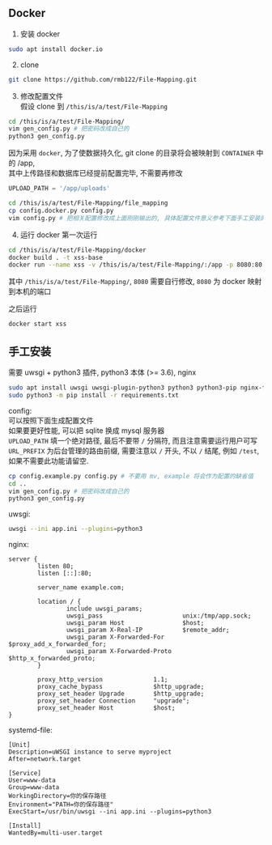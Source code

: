 ## Docker

1. 安装 docker
```sh
sudo apt install docker.io
```

2. clone
```sh
git clone https://github.com/rmb122/File-Mapping.git
```

3. 修改配置文件  
假设 clone 到 `/this/is/a/test/File-Mapping`

```sh
cd /this/is/a/test/File-Mapping/
vim gen_config.py # 把密码改成自己的
python3 gen_config.py
```

因为采用 `docker`, 为了使数据持久化, git clone 的目录将会被映射到 `CONTAINER` 中的 /app,  
其中上传路径和数据库已经提前配置完毕, 不需要再修改
```python
UPLOAD_PATH = '/app/uploads'
```

```sh
cd /this/is/a/test/File-Mapping/file_mapping
cp config.docker.py config.py
vim config.py # 把相关配置修改成上面刚刚输出的, 具体配置文件意义参考下面手工安装的介绍
```

4. 运行 docker
第一次运行
```sh
cd /this/is/a/test/File-Mapping/docker
docker build . -t xss-base
docker run --name xss -v /this/is/a/test/File-Mapping/:/app -p 8080:80 -it xss-base
```
其中 `/this/is/a/test/File-Mapping/`, `8080` 需要自行修改, `8080` 为 docker 映射到本机的端口  

之后运行
```sh
docker start xss
```


## 手工安装

需要 uwsgi + python3 插件, python3 本体 (>= 3.6), nginx  
```sh
sudo apt install uwsgi uwsgi-plugin-python3 python3 python3-pip nginx-full
sudo python3 -m pip install -r requirements.txt
```

config:  
可以按照下面生成配置文件  
如果要更好性能, 可以把 sqlite 换成 mysql 服务器  
`UPLOAD_PATH` 填一个绝对路径, 最后不要带 `/` 分隔符, 而且注意需要运行用户可写  
`URL_PREFIX` 为后台管理的路由前缀, 需要注意以 `/` 开头, 不以 `/` 结尾, 例如 `/test`, 如果不需要此功能请留空.  

```sh
cp config.example.py config.py # 不要用 mv, example 将会作为配置的缺省值
cd ..
vim gen_config.py # 把密码改成自己的
python3 gen_config.py
```

uwsgi:  
```bash
uwsgi --ini app.ini --plugins=python3
```
nginx:  
```nginx
server {
        listen 80;
        listen [::]:80;

        server_name example.com;

        location / {
                include uwsgi_params;
                uwsgi_pass                      unix:/tmp/app.sock;
                uwsgi_param Host                $host;
                uwsgi_param X-Real-IP           $remote_addr;
                uwsgi_param X-Forwarded-For     $proxy_add_x_forwarded_for;
                uwsgi_param X-Forwarded-Proto   $http_x_forwarded_proto;
        }

        proxy_http_version              1.1;
        proxy_cache_bypass              $http_upgrade;
        proxy_set_header Upgrade        $http_upgrade;
        proxy_set_header Connection     "upgrade";
        proxy_set_header Host           $host;
}
```

systemd-file:  
```
[Unit]
Description=uWSGI instance to serve myproject
After=network.target

[Service]
User=www-data
Group=www-data
WorkingDirectory=你的保存路径
Environment="PATH=你的保存路径"
ExecStart=/usr/bin/uwsgi --ini app.ini --plugins=python3

[Install]
WantedBy=multi-user.target
```